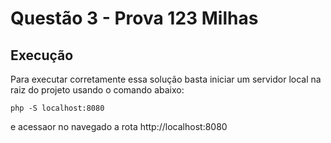 # Questão 3 - Prova 123 Milhas

## Execução

Para executar corretamente essa solução basta iniciar um servidor local na raiz do projeto usando o comando abaixo:

`php -S localhost:8080`

e acessaor no navegado a rota http://localhost:8080